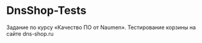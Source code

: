 # DnsShop-Tests
 Задание по курсу «Качество ПО от Naumen». Тестирование корзины на сайте dns-shop.ru
